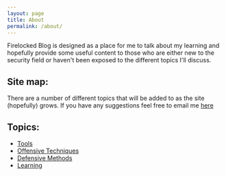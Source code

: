 ```yaml
---
layout: page
title: About
permalink: /about/
---
```


Firelocked Blog is designed as a place for me to talk about my learning and hopefully provide some useful content to those who are either new to the security field or haven't been exposed to the different topics I'll discuss. 

## Site map:
There are a number of different topics that will be added to as the site (hopefully) grows. If you have any suggestions feel free to email me [here](support@firelocked.com)
    
    
## Topics:
 - [Tools][1]
 - [Offensive Techniques][2]
 - [Defensive Methods][3]
 - [Learning][4]




[1]: https://blog.firelocked.com/tools
[2]: (https://blog.firelocked.com/offense)
[3]: (https://blog.firelocked.com/defense)
[4]: (https://blog.firelocked.com/learning) 
